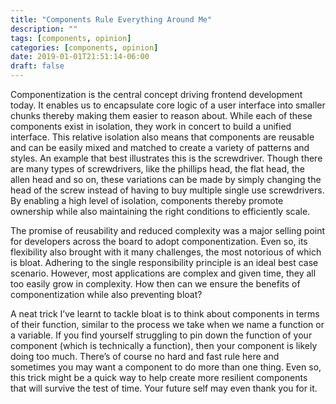 ```yaml
---
title: "Components Rule Everything Around Me"
description: ""
tags: [components, opinion]
categories: [components, opinion]
date: 2019-01-01T21:51:14-06:00
draft: false
---
```


Componentization is the central concept driving frontend development today. It enables us to encapsulate core logic of a user interface into smaller chunks thereby making them easier to reason about. While each of these components exist in isolation, they work in concert to build a unified interface. This relative isolation also means that components are reusable and can be easily mixed and matched to create a variety of patterns and styles. An example that best illustrates this is the screwdriver. Though there are many types of screwdrivers, like the phillips head, the flat head, the allen head and so on, these variations can be made by simply changing the head of the screw instead of having to buy multiple single use screwdrivers. By enabling a high level of isolation, components thereby promote ownership while also maintaining the right conditions to efficiently scale.

The promise of reusability and reduced complexity was a major selling point for developers across the board to adopt componentization. Even so, its flexibility also brought with it many challenges, the most notorious of which is bloat. Adhering to the single responsibility principle is an ideal best case scenario. However, most applications are complex and given time, they all too easily grow in complexity. How then can we ensure the benefits of componentization while also preventing bloat?

A neat trick I’ve learnt to tackle bloat is to think about components in terms of their function, similar to the process we take when we name a function or a variable. If you find yourself struggling to pin down the function of your component (which is technically a function), then your component is likely doing too much. There’s of course no hard and fast rule here and sometimes you may want a component to do more than one thing. Even so, this trick might be a quick way to help create more resilient components that will survive the test of time. Your future self may even thank you for it.
